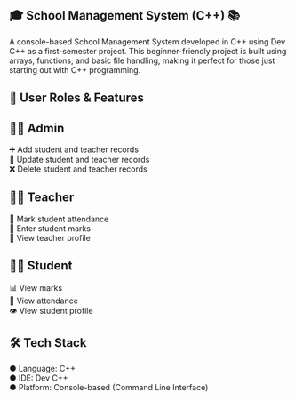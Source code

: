 🎓 School Management System (C++) 📚
-------------------------------------
A console-based School Management System developed in C++ using Dev C++ as a first-semester project. This beginner-friendly project is built using arrays, functions, and basic file handling, making it perfect for those just starting out with C++ programming.

🔐 User Roles & Features
-
👨‍💼 Admin
---------
➕ Add student and teacher records  
🔄 Update student and teacher records  
❌ Delete student and teacher records  

👩‍🏫 Teacher
-----------
📝 Mark student attendance  
🧮 Enter student marks  
👤 View teacher profile

👨‍🎓 Student
-----------
📊 View marks  
📅 View attendance  
👁️ View student profile

🛠️ Tech Stack
--------------
● Language: C++  
● IDE: Dev C++  
● Platform: Console-based (Command Line Interface)

